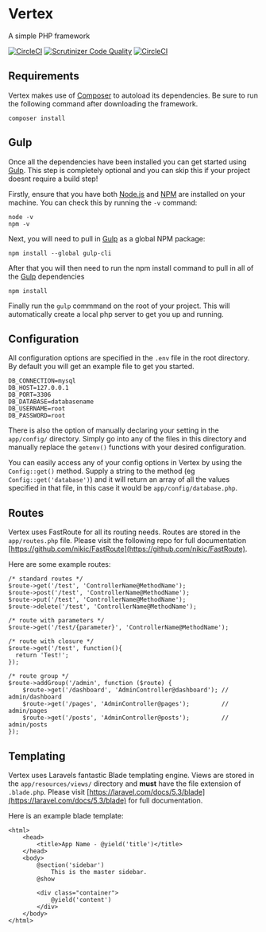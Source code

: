 # Vertex
A simple PHP framework

[![CircleCI](https://circleci.com/gh/Daniel-Griffiths/vertex.svg?style=shield)](https://circleci.com/gh/Daniel-Griffiths/vertex)
[![Scrutinizer Code Quality](https://scrutinizer-ci.com/g/Daniel-Griffiths/vertex/badges/quality-score.png?b=master)](https://scrutinizer-ci.com/g/Daniel-Griffiths/vertex/?branch=master)
[![CircleCI](https://poser.pugx.org/laravel/framework/license.svg)](https://circleci.com/gh/Daniel-Griffiths/vertex)

## Requirements
Vertex makes use of [Composer](https://getcomposer.org/) to autoload its dependencies. Be sure to run the following command after downloading the framework.

```
composer install
```

## Gulp 
Once all the dependencies have been installed you can get started using [Gulp](http://gulpjs.com/). This step is completely optional and you can skip this if your project doesnt require a build step!

Firstly, ensure that you have both [Node.js](https://nodejs.org/en/) and [NPM](https://www.npmjs.com/) are installed on your machine. You can check this by running the `-v` command:

```
node -v
npm -v
```

Next, you will need to pull in [Gulp](http://gulpjs.com/) as a global NPM package:

```
npm install --global gulp-cli
```

After that you will then need to run the npm install command to pull in all of the [Gulp](http://gulpjs.com/) dependencies
```
npm install
```

Finally run the `gulp` commmand on the root of your project. This will automatically create a local php server to get you up and running. 

## Configuration
All configuration options are specified in the `.env` file in the root directory. By default you will get an example file to get you started. 

```
DB_CONNECTION=mysql
DB_HOST=127.0.0.1
DB_PORT=3306
DB_DATABASE=databasename
DB_USERNAME=root
DB_PASSWORD=root
```

There is also the option of manually declaring your setting in the `app/config/` directory. Simply go into any of the files in this directory and manually replace the `getenv()` functions with your desired configuration.

You can easily access any of your config options in Vertex by using the `Config::get()` method. Supply a string to the method (eg `Config::get('database')`) and it will return an array of all the values specified in that file, in this case it would be `app/config/database.php`.

## Routes
Vertex uses FastRoute for all its routing needs. Routes are stored in the `app/routes.php` file. Please visit the following repo for full documentation  [https://github.com/nikic/FastRoute](https://github.com/nikic/FastRoute).

Here are some example routes:
```
/* standard routes */
$route->get('/test', 'ControllerName@MethodName');
$route->post('/test', 'ControllerName@MethodName');
$route->put('/test', 'ControllerName@MethodName');
$route->delete('/test', 'ControllerName@MethodName');

/* route with parameters */
$route->get('/test/{parameter}', 'ControllerName@MethodName');

/* route with closure */
$route->get('/test', function(){
  return 'Test!';
});

/* route group */
$route->addGroup('/admin', function ($route) {
    $route->get('/dashboard', 'AdminController@dashboard'); // admin/dashboard
    $route->get('/pages', 'AdminController@pages');         // admin/pages
    $route->get('/posts', 'AdminController@posts');         // admin/posts
});
```

## Templating
Vertex uses Laravels fantastic Blade templating engine. Views are stored in the `app/resources/views/` directory and **must** have the file extension of `.blade.php`. Please visit [https://laravel.com/docs/5.3/blade](https://laravel.com/docs/5.3/blade) for full documentation.

Here is an example blade template:

```
<html>
    <head>
        <title>App Name - @yield('title')</title>
    </head>
    <body>
        @section('sidebar')
            This is the master sidebar.
        @show

        <div class="container">
            @yield('content')
        </div>
    </body>
</html>
```
